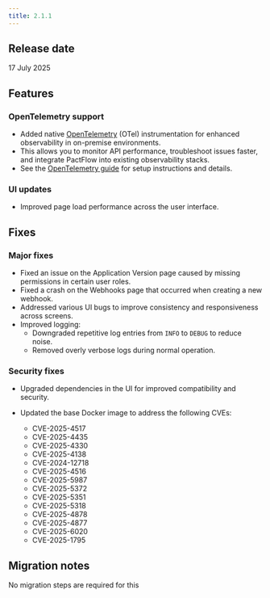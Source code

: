 ```yaml
---
title: 2.1.1
---
```


## Release date

17 July 2025

## Features

### OpenTelemetry support

- Added native [OpenTelemetry](https://opentelemetry.io/) (OTel) instrumentation for enhanced observability in on-premise environments.
- This allows you to monitor API performance, troubleshoot issues faster, and integrate PactFlow into existing observability stacks.
- See the [OpenTelemetry guide](/docs/on-premises-2x/observability) for setup instructions and details.

### UI updates

- Improved page load performance across the user interface.

## Fixes

### Major fixes

- Fixed an issue on the Application Version page caused by missing permissions in certain user roles.
- Fixed a crash on the Webhooks page that occurred when creating a new webhook.
- Addressed various UI bugs to improve consistency and responsiveness across screens.
- Improved logging:
  - Downgraded repetitive log entries from `INFO` to `DEBUG` to reduce noise.
  - Removed overly verbose logs during normal operation.

### Security fixes

- Upgraded dependencies in the UI for improved compatibility and security.
- Updated the base Docker image to address the following CVEs:

  - CVE-2025-4517
  - CVE-2025-4435
  - CVE-2025-4330
  - CVE-2025-4138
  - CVE-2024-12718
  - CVE-2025-4516
  - CVE-2025-5987
  - CVE-2025-5372
  - CVE-2025-5351
  - CVE-2025-5318
  - CVE-2025-4878
  - CVE-2025-4877
  - CVE-2025-6020
  - CVE-2025-1795

## Migration notes

No migration steps are required for this
